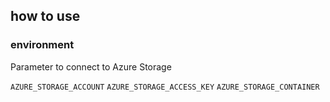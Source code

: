 ## how to use
### environment
Parameter to connect to Azure Storage

`AZURE_STORAGE_ACCOUNT` 
`AZURE_STORAGE_ACCESS_KEY`
`AZURE_STORAGE_CONTAINER`
